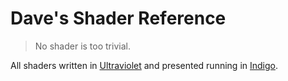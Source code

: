 # Dave's Shader Reference

> No shader is too trivial.

All shaders written in [Ultraviolet](https://github.com/PurpleKingdomGames/ultraviolet) and presented running in [Indigo](https://indigoengine.io/).

